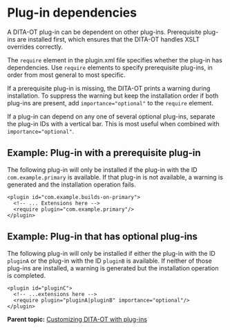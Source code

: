 # Plug-in dependencies

A DITA-OT plug-in can be dependent on other plug-ins. Prerequisite plug-ins are installed first, which ensures that the DITA-OT handles XSLT overrides correctly.

The `require` element in the plugin.xml file specifies whether the plug-in has dependencies. Use `require` elements to specify prerequisite plug-ins, in order from most general to most specific.

If a prerequisite plug-in is missing, the DITA-OT prints a warning during installation. To suppress the warning but keep the installation order if both plug-ins are present, add `importance="optional"` to the `require` element.

If a plug-in can depend on any one of several optional plug-ins, separate the plug-in IDs with a vertical bar. This is most useful when combined with `importance="optional"`.

## Example: Plug-in with a prerequisite plug-in

The following plug-in will only be installed if the plug-in with the ID `com.example.primary` is available. If that plug-in is not available, a warning is generated and the installation operation fails.

```
<plugin id="com.example.builds-on-primary">
  <!-- ... Extensions here -->
  <require plugin="com.example.primary"/>
</plugin>
```

## Example: Plug-in that has optional plug-ins

The following plug-in will only be installed if either the plug-in with the ID `pluginA` or the plug-in with the ID `pluginB` is available. If neither of those plug-ins are installed, a warning is generated but the installation operation is completed.

```
<plugin id="pluginC">
  <!-- ...extensions here -->
  <require plugin="pluginA|pluginB" importance="optional"/>
</plugin>
```

**Parent topic:** [Customizing DITA-OT with plug-ins](../topics/custom-plugins.md)

